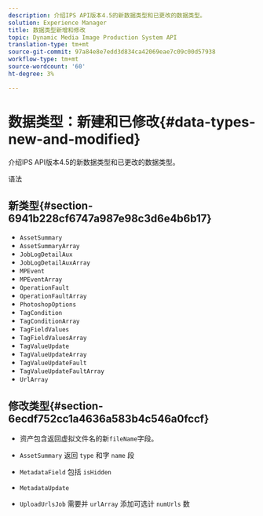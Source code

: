 ```yaml
---
description: 介绍IPS API版本4.5的新数据类型和已更改的数据类型。
solution: Experience Manager
title: 数据类型新增和修改
topic: Dynamic Media Image Production System API
translation-type: tm+mt
source-git-commit: 97a84e8e7edd3d834ca42069eae7c09c00d57938
workflow-type: tm+mt
source-wordcount: '60'
ht-degree: 3%

---
```



# 数据类型：新建和已修改{#data-types-new-and-modified}

介绍IPS API版本4.5的新数据类型和已更改的数据类型。

语法

## 新类型{#section-6941b228cf6747a987e98c3d6e4b6b17}

* `AssetSummary`
* `AssetSummaryArray`
* `JobLogDetailAux`
* `JobLogDetailAuxArray`
* `MPEvent`
* `MPEventArray`
* `OperationFault`
* `OperationFaultArray`
* `PhotoshopOptions`
* `TagCondition`
* `TagConditionArray`
* `TagFieldValues`
* `TagFieldValuesArray`
* `TagValueUpdate`
* `TagValueUpdateArray`
* `TagValueUpdateFault`
* `TagValueUpdateFaultArray`
* `UrlArray`

## 修改类型{#section-6ecdf752cc1a4636a583b4c546a0fccf}

* 资产包含返回虚拟文件名的新`fileName`字段。
* `AssetSummary` 返回 `type` 和字 `name` 段

* `MetadataField` 包括 `isHidden`

* `MetadataUpdate`
* `UploadUrlsJob` 需要并 `urlArray` 添加可选计 `numUrls` 数

